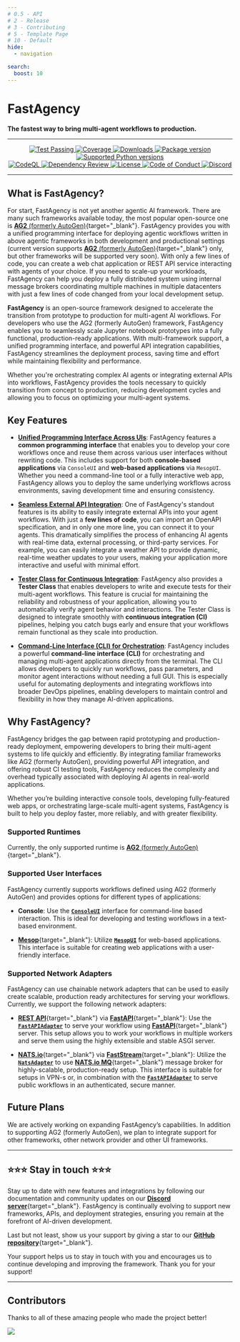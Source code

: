 ```yaml
---
# 0.5 - API
# 2 - Release
# 3 - Contributing
# 5 - Template Page
# 10 - Default
hide:
  - navigation

search:
  boost: 10
---
```


<!-- README starts here -->

# FastAgency


<b>The fastest way to bring multi-agent workflows to production.</b>


---

<p align="center">
  <a href="https://github.com/airtai/fastagency/actions/workflows/pipeline.yaml" target="_blank">
    <img src="https://github.com/airtai/fastagency/actions/workflows/pipeline.yaml/badge.svg?branch=main" alt="Test Passing"/>
  </a>

  <a href="https://coverage-badge.samuelcolvin.workers.dev/redirect/airtai/fastagency" target="_blank">
      <img src="https://coverage-badge.samuelcolvin.workers.dev/airtai/fastagency.svg" alt="Coverage">
  </a>

  <a href="https://www.pepy.tech/projects/fastagency" target="_blank">
    <img src="https://static.pepy.tech/personalized-badge/fastagency?period=month&units=international_system&left_color=grey&right_color=green&left_text=downloads/month" alt="Downloads"/>
  </a>

  <a href="https://pypi.org/project/fastagency" target="_blank">
    <img src="https://img.shields.io/pypi/v/fastagency?label=PyPI" alt="Package version">
  </a>

  <a href="https://pypi.org/project/fastagency" target="_blank">
    <img src="https://img.shields.io/pypi/pyversions/fastagency.svg" alt="Supported Python versions">
  </a>

  <br/>

  <a href="https://github.com/airtai/fastagency/actions/workflows/codeql.yml" target="_blank">
    <img src="https://github.com/airtai/fastagency/actions/workflows/codeql.yml/badge.svg" alt="CodeQL">
  </a>

  <a href="https://github.com/airtai/fastagency/actions/workflows/dependency-review.yaml" target="_blank">
    <img src="https://github.com/airtai/fastagency/actions/workflows/dependency-review.yaml/badge.svg" alt="Dependency Review">
  </a>

  <a href="https://github.com/airtai/fastagency/blob/main/LICENSE" target="_blank">
    <img src="https://img.shields.io/github/license/airtai/fastagency.png" alt="License">
  </a>

  <a href="https://github.com/airtai/fastagency/blob/main/CODE_OF_CONDUCT.md" target="_blank">
    <img src="https://img.shields.io/badge/Contributor%20Covenant-2.1-4baaaa.svg" alt="Code of Conduct">
  </a>

  <a href="https://discord.gg/kJjSGWrknU" target="_blank">
      <img alt="Discord" src="https://img.shields.io/discord/1247409549158121512?logo=discord">
  </a>
</p>

---

## What is FastAgency?

For start, FastAgency is not yet another agentic AI framework. There are many such
frameworks available today, the most popular open-source one is [**AG2** (formerly AutoGen)](https://github.com/ag2ai/ag2){target="_blank"}. FastAgency provides you with a unified programming interface for deploying agentic workflows written in above agentic frameworks in both development and productional settings (current version supports [**AG2** (formerly AutoGen)](https://github.com/ag2ai/ag2){target="_blank"} only, but other frameworks will be supported very soon). With only a few lines of code, you can create a web chat application or REST API service interacting with agents of your choice. If you need to scale-up your workloads, FastAgency can help you deploy a fully distributed system using internal message brokers coordinating multiple machines in multiple datacenters with just a few lines of code changed from your local development setup.

**FastAgency** is an open-source framework designed to accelerate the transition from prototype to production for multi-agent AI workflows. For developers who use the AG2 (formerly AutoGen) framework, FastAgency enables you to seamlessly scale Jupyter notebook prototypes into a fully functional, production-ready applications. With multi-framework support, a unified programming interface, and powerful API integration capabilities, FastAgency streamlines the deployment process, saving time and effort while maintaining flexibility and performance.

Whether you're orchestrating complex AI agents or integrating external APIs into workflows, FastAgency provides the tools necessary to quickly transition from concept to production, reducing development cycles and allowing you to focus on optimizing your multi-agent systems.

## Key Features

- [**Unified Programming Interface Across UIs**](user-guide/ui/index.md): FastAgency features a **common programming interface** that enables you to develop your core workflows once and reuse them across various user interfaces without rewriting code. This includes support for both **console-based applications** via `ConsoleUI` and **web-based applications** via `MesopUI`. Whether you need a command-line tool or a fully interactive web app, FastAgency allows you to deploy the same underlying workflows across environments, saving development time and ensuring consistency.

- [**Seamless External API Integration**](user-guide/api/index.md): One of FastAgency's standout features is its ability to easily integrate external APIs into your agent workflows. With just a **few lines of code**, you can import an OpenAPI specification, and in only one more line, you can connect it to your agents. This dramatically simplifies the process of enhancing AI agents with real-time data, external processing, or third-party services. For example, you can easily integrate a weather API to provide dynamic, real-time weather updates to your users, making your application more interactive and useful with minimal effort.

- [**Tester Class for Continuous Integration**](user-guide/testing/index.md): FastAgency also provides a **Tester Class** that enables developers to write and execute tests for their multi-agent workflows. This feature is crucial for maintaining the reliability and robustness of your application, allowing you to automatically verify agent behavior and interactions. The Tester Class is designed to integrate smoothly with **continuous integration (CI)** pipelines, helping you catch bugs early and ensure that your workflows remain functional as they scale into production.

- [**Command-Line Interface (CLI) for Orchestration**](user-guide/cli/index.md): FastAgency includes a powerful **command-line interface (CLI)** for orchestrating and managing multi-agent applications directly from the terminal. The CLI allows developers to quickly run workflows, pass parameters, and monitor agent interactions without needing a full GUI. This is especially useful for automating deployments and integrating workflows into broader DevOps pipelines, enabling developers to maintain control and flexibility in how they manage AI-driven applications.

## Why FastAgency?

FastAgency bridges the gap between rapid prototyping and production-ready deployment, empowering developers to bring their multi-agent systems to life quickly and efficiently. By integrating familiar frameworks like AG2 (formerly AutoGen), providing powerful API integration, and offering robust CI testing tools, FastAgency reduces the complexity and overhead typically associated with deploying AI agents in real-world applications.

Whether you’re building interactive console tools, developing fully-featured web apps, or orchestrating large-scale multi-agent systems, FastAgency is built to help you deploy faster, more reliably, and with greater flexibility.

### Supported Runtimes

Currently, the only supported runtime is [**AG2** (formerly AutoGen)](https://github.com/ag2ai/ag2){target="_blank"}.

### Supported User Interfaces

FastAgency currently supports workflows defined using AG2 (formerly AutoGen) and provides options for different types of applications:

- **Console**: Use the [**`ConsoleUI`**](../api/fastagency/ui/console/ConsoleUI.md) interface for command-line based interaction. This is ideal for developing and testing workflows in a text-based environment.

- [**Mesop**](https://google.github.io/mesop/){target="_blank"}: Utilize [**`MesopUI`**](../api/fastagency/ui/mesop/MesopUI.md) for web-based applications. This interface is suitable for creating web applications with a user-friendly interface.

### Supported Network Adapters

FastAgency can use chainable network adapters that can be used to easily create
scalable, production ready architectures for serving your workflows. Currently, we
support the following network adapters:

- [**REST API**](https://en.wikipedia.org/wiki/REST){target="_blank"} via [**FastAPI**](https://fastapi.tiangolo.com/){target="_blank"}: Use the [**`FastAPIAdapter`**](../api/fastagency/adapters/fastapi/FastAPIAdapter.md) to serve your workflow using [**FastAPI**](https://fastapi.tiangolo.com/){target="_blank"} server. This setup allows you to work your workflows in multiple workers and serve them using the highly extensible and stable ASGI server.

- [**NATS.io**](https://nats.io/){target="_blank"} via [**FastStream**](https://github.com/airtai/faststream){target="_blank"}: Utilize the [**`NatsAdapter`**](../api/fastagency/adapters/nats/NatsAdapter.md) to use [**NATS.io MQ**](https://nats.io/){target="_blank"} message broker for highly-scalable, production-ready setup. This interface is suitable for setups in VPN-s or, in combination with the [**`FastAPIAdapter`**](../api/fastagency/adapters/fastapi/FastAPIAdapter.md) to serve public workflows in an authenticated, secure manner.


<!-- README insert example here -->

## Future Plans

We are actively working on expanding FastAgency’s capabilities. In addition to supporting AG2 (formerly AutoGen), we plan to integrate support for other frameworks, other network provider and other UI frameworks.

---

## ⭐⭐⭐ Stay in touch ⭐⭐⭐

Stay up to date with new features and integrations by following our documentation and community updates on our [**Discord server**](https://discord.gg/kJjSGWrknU){target="_blank"}. FastAgency is continually evolving to support new frameworks, APIs, and deployment strategies, ensuring you remain at the forefront of AI-driven development.

Last but not least, show us your support by giving a star to our [**GitHub repository**](https://github.com/airtai/fastagency/){target="_blank"}.


Your support helps us to stay in touch with you and encourages us to
continue developing and improving the framework. Thank you for your
support!

---

## Contributors

Thanks to all of these amazing people who made the project better!

<a href="https://github.com/airtai/fastagency/graphs/contributors" target="_blank">
  <img src="https://contrib.rocks/image?repo=airtai/fastagency"/>
</a>
